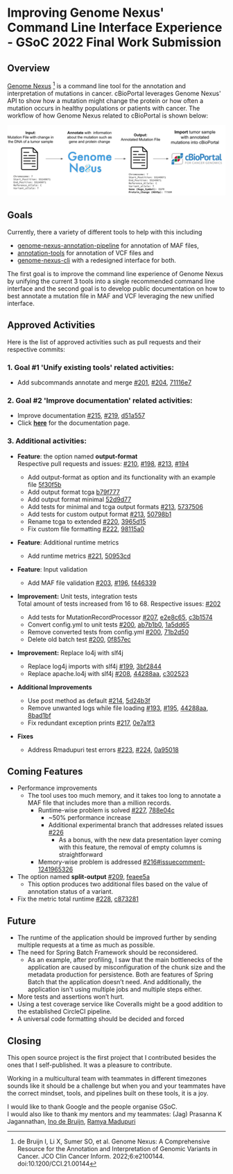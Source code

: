 # Improving Genome Nexus' Command Line Interface Experience - GSoC 2022 Final Work Submission  


## Overview  

[Genome Nexus](https://www.genomenexus.org/) [^1] is a command line tool for the annotation and interpretation of mutations in cancer. cBioPortal leverages Genome Nexus' API to show how a mutation might change the protein or how often a mutation occurs in healthy populations or patients with cancer. The workflow of how Genome Nexus related to cBioPortal is shown below:

![plot](./workflow.png)

## Goals  

Currently, there a variety of different tools to help with this including
* [genome-nexus-annotation-pipeline](https://github.com/genome-nexus/genome-nexus-annotation-pipeline) for annotation of MAF files,
* [annotation-tools](https://github.com/genome-nexus/annotation-tools) for annotation of VCF files and
* [genome-nexus-cli](https://github.com/genome-nexus/genome-nexus-cli) with a redesigned interface for both.

The first goal is to improve the command line experience of Genome Nexus by unifying the current 3 tools into a single recommended command line interface and the second goal is to develop public documentation on how to best annotate a mutation file in MAF and VCF leveraging the new unified interface.

## Approved Activities  

Here is the list of approved activities such as pull requests and their respective commits:

### 1. Goal #1 'Unify existing tools' related activities:  

* Add subcommands annotate and merge [#201](https://github.com/genome-nexus/genome-nexus-annotation-pipeline/issues/201), [#204](https://github.com/genome-nexus/genome-nexus-annotation-pipeline/pull/204), [71116e7](https://github.com/genome-nexus/genome-nexus-annotation-pipeline/commit/71116e7496c1c07098fbcb8796397633342a2a98)

### 2. Goal #2 'Improve documentation' related activities:  

* Improve documentation [#215](https://github.com/genome-nexus/genome-nexus-annotation-pipeline/issues/215), [#219](https://github.com/genome-nexus/genome-nexus-annotation-pipeline/pull/219), [d51a557](https://github.com/genome-nexus/genome-nexus-annotation-pipeline/commit/d51a5576d2cc050c07ea8be466e4336223e6e26e)
* Click [**here**](https://github.com/genome-nexus/genome-nexus-annotation-pipeline/blob/master/CMD_HELP.md) for the documentation page.

### 3. Additional activities:  

* **Feature**: the option named **output-format**  
Respective pull requests and issues: [#210](https://github.com/genome-nexus/genome-nexus-annotation-pipeline/issues/210), [#198](https://github.com/genome-nexus/genome-nexus-annotation-pipeline/pull/198), [#213](https://github.com/genome-nexus/genome-nexus-annotation-pipeline/pull/213), [#194](https://github.com/genome-nexus/genome-nexus-annotation-pipeline/issues/194)
  * Add output-format as option and its functionality with an example file [5f30f5b](https://github.com/genome-nexus/genome-nexus-annotation-pipeline/commit/5f30f5b07e803d4f46cac5f4e58b0b76987d18e1)
  * Add output format tcga [b79f777](https://github.com/genome-nexus/genome-nexus-annotation-pipeline/commit/b79f777f672a75af7a566498f1f2b9bdf7187194)
  * Add output format minimal [52d9d77](https://github.com/genome-nexus/genome-nexus-annotation-pipeline/commit/52d9d7760cf314c35e07c7cb41358983db8e35f9)
  * Add tests for minimal and tcga output formats [#213](https://github.com/genome-nexus/genome-nexus-annotation-pipeline/pull/213), [5737506](https://github.com/genome-nexus/genome-nexus-annotation-pipeline/commit/573750651d64d3b624946fa3d43db195d5fd0077)
  * Add tests for custom output format [#213](https://github.com/genome-nexus/genome-nexus-annotation-pipeline/pull/213), [50798b1](https://github.com/genome-nexus/genome-nexus-annotation-pipeline/commit/50798b16d0ca2a12a7c96a4e2f0f142b265e2708)
  * Rename tcga to extended [#220](https://github.com/genome-nexus/genome-nexus-annotation-pipeline/pull/220), [3965d15](https://github.com/genome-nexus/genome-nexus-annotation-pipeline/commit/3965d1513b6cb1dffe303e242b0af6ec9b6982b4)
  * Fix custom file formatting [#222](https://github.com/genome-nexus/genome-nexus-annotation-pipeline/pull/222), [98115a0](https://github.com/genome-nexus/genome-nexus-annotation-pipeline/commit/98115a0153873e4a9d85e7e45130bd3092caf174)

  
* **Feature**: Additional runtime metrics  
  * Add runtime metrics [#221](https://github.com/genome-nexus/genome-nexus-annotation-pipeline/pull/221), [50953cd](https://github.com/genome-nexus/genome-nexus-annotation-pipeline/commit/50953cdd6326490bb82d4e031ce1ce9604526314)


* **Feature**: Input validation  
  * Add MAF file validation [#203](https://github.com/genome-nexus/genome-nexus-annotation-pipeline/issues/203), [#196](https://github.com/genome-nexus/genome-nexus-annotation-pipeline/pull/196), [f446339](https://github.com/genome-nexus/genome-nexus-annotation-pipeline/commit/f446339a67f67cb8667914b62225d48d461ebf7a)


* **Improvement:** Unit tests, integration tests    
Total amount of tests increased from 16 to 68. Respective issues: [#202](https://github.com/genome-nexus/genome-nexus-annotation-pipeline/issues/202) 
  * Add tests for MutationRecordProcessor [#207](https://github.com/genome-nexus/genome-nexus-annotation-pipeline/pull/207), [e2e8c65](https://github.com/genome-nexus/genome-nexus-annotation-pipeline/commit/e2e8c655fd0203ca34a92540d37e7fe407e3196c), [c3b1574](https://github.com/genome-nexus/genome-nexus-annotation-pipeline/commit/c3b15741889b24db71bed12545921c7f0decaf5b)
  * Convert config.yml to unit tests [#200](https://github.com/genome-nexus/genome-nexus-annotation-pipeline/pull/200), [ab7b1b0](https://github.com/genome-nexus/genome-nexus-annotation-pipeline/commit/ab7b1b0f96c4e1d1c388772f5c0355b18f3020be), [1a5dd65](https://github.com/genome-nexus/genome-nexus-annotation-pipeline/commit/1a5dd658db4c059d5ba4dca8815e083d6e0d4a23)
  * Remove converted tests from config.yml [#200](https://github.com/genome-nexus/genome-nexus-annotation-pipeline/pull/200), [71b2d50](https://github.com/genome-nexus/genome-nexus-annotation-pipeline/commit/71b2d508ba441c3a048a0c4cbd09723d35478dea)
  * Delete old batch test [#200](https://github.com/genome-nexus/genome-nexus-annotation-pipeline/pull/200), [0f857ec](https://github.com/genome-nexus/genome-nexus-annotation-pipeline/commit/0f857ec2564f67c41608b2977f74e811605417ae)


* **Improvement:** Replace lo4j with slf4j
  * Replace log4j imports with slf4j [#199](https://github.com/genome-nexus/genome-nexus-annotation-pipeline/pull/199), [3bf2844](https://github.com/genome-nexus/genome-nexus-annotation-pipeline/commit/3bf284469dea1ec2d1d63b66eab5309994d35c8e)
  * Replace apache.lo4j with slf4j [#208](https://github.com/genome-nexus/genome-nexus-annotation-pipeline/pull/208), [44288aa](https://github.com/genome-nexus/genome-nexus-annotation-pipeline/commit/44288aa014deced50c3704ac98bfd2b58e5ae1ef), [c302523](https://github.com/genome-nexus/genome-nexus-annotation-pipeline/commit/c302523f41d34c6fb9ab66b5bcf213f012ebecde) 


* **Additional Improvements**
  * Use post method as default [#214](https://github.com/genome-nexus/genome-nexus-annotation-pipeline/pull/214), [5d24b3f](https://github.com/genome-nexus/genome-nexus-annotation-pipeline/commit/5d24b3f1250c1a83ff3d3370b0fb5eebee4177b0)
  * Remove unwanted logs while file loading [#193](https://github.com/genome-nexus/genome-nexus-annotation-pipeline/issues/193), [#195](https://github.com/genome-nexus/genome-nexus-annotation-pipeline/pull/195), [44288aa](https://github.com/genome-nexus/genome-nexus-annotation-pipeline/commit/44288aa014deced50c3704ac98bfd2b58e5ae1ef), [8bad1bf](https://github.com/genome-nexus/genome-nexus-annotation-pipeline/commit/8bad1bf90f64f4c9380c2e1849390559bec18213)
  * Fix redundant exception prints [#217](https://github.com/genome-nexus/genome-nexus-annotation-pipeline/pull/217), [0e7a1f3](https://github.com/genome-nexus/genome-nexus-annotation-pipeline/commit/0e7a1f34c77cad02faf003e80a29832a15985cca)


* **Fixes**
  * Address Rmadupuri test errors [#223](https://github.com/genome-nexus/genome-nexus-annotation-pipeline/issues/223), [#224](https://github.com/genome-nexus/genome-nexus-annotation-pipeline/pull/224), [0a95018](https://github.com/genome-nexus/genome-nexus-annotation-pipeline/commit/0a950182fba7a916b810faeb788db242c38e23fc)


## Coming Features  
* Performance improvements
  * The tool uses too much memory, and it takes too long to annotate a MAF file that includes more than a million records.
    * Runtime-wise problem is solved [#227](https://github.com/genome-nexus/genome-nexus-annotation-pipeline/pull/227), [788e04c](https://github.com/genome-nexus/genome-nexus-annotation-pipeline/pull/227/commits/788e04cc7569f719ed103561d80308dd5ce622f6)
      * ~50% performance increase
      * Additional experimental branch that addresses related issues [#226](https://github.com/genome-nexus/genome-nexus-annotation-pipeline/pull/226)
        * As a bonus, with the new data presentation layer coming with this feature, the removal of empty columns is straightforward
    * Memory-wise problem is addressed [#216#issuecomment-1241965326](https://github.com/genome-nexus/genome-nexus-annotation-pipeline/issues/216#issuecomment-1241965326)
* The option named **split-output** [#209](https://github.com/genome-nexus/genome-nexus-annotation-pipeline/pull/209), [feaee5a](https://github.com/genome-nexus/genome-nexus-annotation-pipeline/pull/209/commits/feaee5a39249b7f1c93ec92cbe614e866a3a7e8d) 
  * This option produces two additional files based on the value of annotation status of a variant. 
* Fix the metric total runtime [#228](https://github.com/genome-nexus/genome-nexus-annotation-pipeline/pull/228), [c873281](https://github.com/genome-nexus/genome-nexus-annotation-pipeline/pull/228/commits/c873281c15a369dbc5ee9e9bfe51c4eada954513)


## Future  
* The runtime of the application should be improved further by sending multiple requests at a time as much as possible.  
* The need for Spring Batch Framework should be reconsidered.  
  * As an example, after profiling, I saw that the main bottlenecks of the application are caused by misconfiguration of the chunk size and the metadata production for persistence. Both are features of Spring Batch that the application doesn’t need. And additionally, the application isn't using multiple jobs and multiple steps either.  
* More tests and assertions won’t hurt.  
* Using a test coverage service like Coveralls might be a good addition to the established CircleCI pipeline.
* A universal code formatting should be decided and forced


## Closing  

This open source project is the first project that I contributed besides the ones that I self-published. It was a pleasure to contribute.  

Working in a multicultural team with teammates in different timezones sounds like it should be a challenge but when you and your teammates have the correct mindset, tools, and pipelines built on these tools, it is a joy. 

I would like to thank Google and the people organise GSoC.  
I would also like to thank my mentors and my teammates: (Jag) Prasanna K Jagannathan, [Ino de Bruijn](http://ino.pm/), [Ramya Madupuri](https://www.linkedin.com/in/ramyasree-madupuri/)


[^1]: de Bruijn I, Li X, Sumer SO, et al. Genome Nexus: A Comprehensive Resource for the Annotation and Interpretation of Genomic Variants in Cancer. JCO Clin Cancer Inform. 2022;6:e2100144. doi:10.1200/CCI.21.00144

